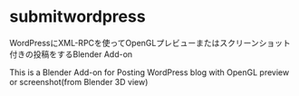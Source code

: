 submitwordpress
===============

WordPressにXML-RPCを使ってOpenGLプレビューまたはスクリーンショット付きの投稿をするBlender Add-on

This is a Blender Add-on for Posting WordPress blog with OpenGL preview or screenshot(from Blender 3D view)